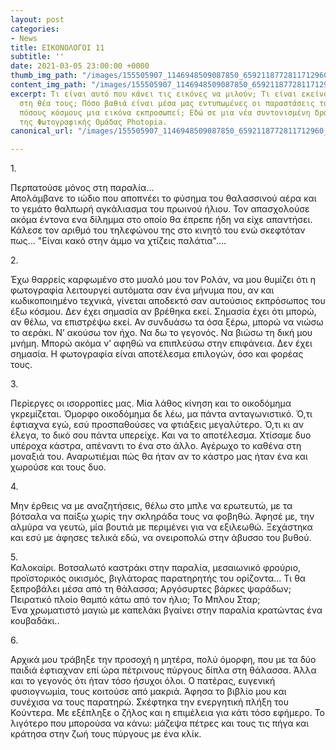 ```yaml
---
layout: post
categories:
- News
title: ΕΙΚΟΝΟΛΟΓΟΙ 11
subtitle: ''
date: 2021-03-05 23:00:00 +0000
thumb_img_path: "/images/155505907_1146948509087850_6592118772811712960_n.jpg"
content_img_path: "/images/155505907_1146948509087850_6592118772811712960_n.jpg"
excerpt: Τι είναι αυτό που κάνει τις εικόνες να μιλούν; Τι είναι εκείνο που γεννιέται
  στη θέα τους; Πόσο βαθιά είναι μέσα μας εντυπωμένες οι παραστάσεις του κόσμου και
  πόσους κόσμους μια εικόνα εκπροσωπεί; Εδώ σε μια νέα συντονισμένη δράση με μέλη
  της Φωτογραφικής Ομάδας Photopia.
canonical_url: "/images/155505907_1146948509087850_6592118772811712960_n.jpg"

---
```

1\.

Περπατούσε μόνος στη παραλία...  
Απολάμβανε το ιώδιο που αποπνέει το φύσημα του θαλασσινού αέρα και το γεμάτο θαλπωρή αγκάλιασμα του πρωινού ήλιου. Τον απασχολούσε ακόμα έντονα ενα δίλημμα στο οποίο θα έπρεπε ήδη να είχε απαντήσει.  
Κάλεσε τον αριθμό του τηλεφώνου της στο κινητό του ενώ σκεφτόταν πως... "Είναι κακό στην άμμο να χτίζεις παλάτια"....

2\.

Έχω θαρρείς καρφωμένο στο μυαλό μου τον Ρολάν, να μου θυμίζει ότι η φωτογραφία λειτουργεί αυτόματα σαν ένα μήνυμα που, αν και κωδικοποιημένο τεχνικά, γίνεται αποδεκτό σαν αυτούσιος εκπρόσωπος του έξω κόσμου. Δεν έχει σημασία αν βρέθηκα εκεί. Σημασία έχει ότι μπορώ, αν θέλω, να επιστρέψω εκεί. Αν συνδυάσω τα όσα ξέρω, μπορώ να νιώσω το αεράκι. Ν’ ακούσω τον ήχο. Να δω το γεγονός. Να βιώσω τη δική μου μνήμη. Μπορώ ακόμα ν’ αφηθώ να επιπλεύσω στην επιφάνεια. Δεν έχει σημασία. Η φωτογραφία είναι αποτέλεσμα επιλογών, όσο και φορέας τους.

3\.

Περίεργες οι ισορροπίες μας. Μία λάθος κίνηση και το οικοδόμημα γκρεμίζεται. Όμορφο οικοδόμημα δε λέω, μα πάντα ανταγωνιστικό. Ό,τι έφτιαχνα εγώ, εσύ προσπαθούσες να φτιάξεις μεγαλύτερο. Ό,τι κι αν έλεγα, το δικό σου πάντα υπερείχε. Και να το αποτέλεσμα. Χτίσαμε δυο υπέροχα κάστρα, απέναντι το ένα στο άλλο. Αγέρωχο το καθένα στη μοναξιά του. Αναρωτιέμαι πώς θα ήταν αν το κάστρο μας ήταν ένα και χωρούσε και τους δυο.

4\.

Μην έρθεις να με αναζητήσεις, θέλω στο μπλε να ερωτευτώ, με τα βότσαλα να παίξω χωρίς την σκληράδα τους να φοβηθώ. Άφησέ με, την αλμύρα να γευτώ, μία βουτιά με περιμένει για να εξιλεωθώ. Ξεχάστηκα και εσύ με άφησες τελικά εδώ, να ονειροπολώ στην άβυσσο του βυθού.

5\.  
Καλοκαίρι. Βοτσαλωτό καστράκι στην παραλία, μεσαιωνικό φρούριο, προϊστορικός οικισμός, βιγλάτορας παρατηρητής του ορίζοντα... Τι θα ξεπροβάλει μέσα από τη θάλασσα; Αργόσυρτες βάρκες ψαράδων; Πειρατικό πλοίο θαμπό κάτω από τον ήλιο; Το Μπλου Σταρ;   
Ένα χρωματιστό μαγιώ με καπελάκι βγαίνει στην παραλία κρατώντας ένα κουβαδάκι..

6\.

Αρχικά μου τράβηξε την προσοχή η μητέρα, πολύ όμορφη, που με τα δύο παιδιά έφτιαχναν επί ώρα πέτρινους πύργους δίπλα στη θάλασσα. Άλλα και το γεγονός ότι ήταν τόσο ήσυχοι όλοι. Ο πατέρας, ευγενική φυσιογνωμία, τους κοιτούσε από μακριά. Άφησα το βιβλίο μου και συνέχισα να τους παρατηρώ. Σκέφτηκα την ενεργητική πλήξη του Κούντερα. Με εξέπληξε ο ζήλος και η επιμέλεια για κάτι τόσο εφήμερο. Το λιγότερο που μπορούσα να κάνω: μάζεψα πέτρες και τους τις πήγα και κράτησα στην ζωή τους πύργους με ένα κλίκ.